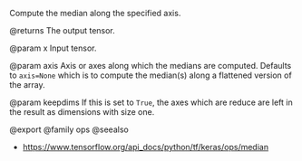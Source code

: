 Compute the median along the specified axis.

@returns
    The output tensor.

@param x
Input tensor.

@param axis
Axis or axes along which the medians are computed. Defaults to
`axis=None` which is to compute the median(s) along a flattened
version of the array.

@param keepdims
If this is set to `True`, the axes which are reduce
are left in the result as dimensions with size one.

@export
@family ops
@seealso
+ <https://www.tensorflow.org/api_docs/python/tf/keras/ops/median>
